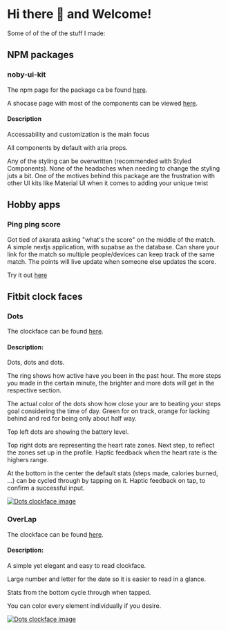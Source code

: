 # Hi there 👋 and Welcome!

Some of of the of the stuff I made:

## NPM packages

### noby-ui-kit

The npm page for the package ca be found [here][nobyuikitlink].

A shocase page with most of the components can be viewed [here][nobyuikitshowcase].

#### Description

Accessability and customization is the main focus

All components by default with aria props.

Any of the styling can be overwritten (recommended with Styled Components). None of the headaches when needing to change the styling juts a bit. One of the motives behind this package are the frustration with other UI kits like Material UI when it comes to adding your unique twist

## Hobby apps

### Ping ping score

Got tied of akarata asking "what's the score" on the middle of the match.  
A simple nextjs application, with supabse as the database. Can share your link for the match so multiple people/devices can keep track of the same match. The points will live update when someone else updates the score.

Try it out [here](https://ping-pong-score-alpha.vercel.app)

## Fitbit clock faces

### Dots

The clockface can be found [here][dotsclockfacelink].

#### Description:

Dots, dots and dots.

The ring shows how active have you been in the past hour. The more steps you made in the certain minute, the brighter and more dots will get in the respective section.

The actual color of the dots show how close your are to beating your steps goal considering the time of day. Green for on track, orange for lacking behind and red for being only about half way.

Top left dots are showing the battery level.

Top right dots are representing the heart rate zones. Next step, to reflect the zones set up in the profile. Haptic feedback when the heart rate is the highers range.

At the bottom in the center the default stats (steps made, calories burned, ...) can be cycled through by tapping on it. Haptic feedback on tap, to confirm a successful input.

[![Dots clockface image](https://gallery-assets.fitbit.com/public/NM0kDYVmB2__BY_aAIFoD27hC2JmB1otOLJoALGaOI.lB5CZNaFoOF/CIZpD2WZC5NhCLFrCXooO5JqAIZkNY.hD2JpBnBtNqJoNI3k@1x.png)][dotsclockfacelink]

### OverLap

The clockface can be found [here][overlapclockfacelink].

#### Description:

A simple yet elegant and easy to read clockface.

Large number and letter for the date so it is easier to read in a glance.

Stats from the bottom cycle through when tapped.

You can color every element individually if you desire.

[![Dots clockface image](https://gallery-assets.fitbit.com/public/NM0kDaNkBI4YNn_aALJkCLFhC5JoD1otNnSWALJmCISaD2VmDI7kC./C27kD28XC5BhC5JqO1ooOI.tAL4_BqFhCI0aCLOXOLGWDI3m@1x.png)][overlapclockfacelink]

[dotsclockfacelink]: https://gallery.fitbit.com/details/6211ba55-d35d-43f9-bfc0-0da382c2ba74
[overlapclockfacelink]: https://gallery.fitbit.com/details/1d0597f0-630e-4c97-96e7-4d08a3cb7fee
[nobyuikitlink]: https://www.npmjs.com/package/noby-ui-kit
[nobyuikitshowcase]: https://noby88.github.io/noby-ui-kit/
